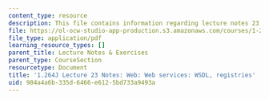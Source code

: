 ```yaml
---
content_type: resource
description: This file contains information regarding lecture notes 23.
file: https://ol-ocw-studio-app-production.s3.amazonaws.com/courses/1-264j-database-internet-and-systems-integration-technologies-fall-2013/904a4a6b335d6466e6125bd733a9493a_MIT1_264JF13_lect_23.pdf
file_type: application/pdf
learning_resource_types: []
parent_title: Lecture Notes & Exercises
parent_type: CourseSection
resourcetype: Document
title: '1.264J Lecture 23 Notes: Web: Web services: WSDL, registries'
uid: 904a4a6b-335d-6466-e612-5bd733a9493a
---
```

